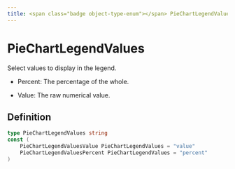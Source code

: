 ```yaml
---
title: <span class="badge object-type-enum"></span> PieChartLegendValues
---
```

# <span class="badge object-type-enum"></span> PieChartLegendValues

Select values to display in the legend.

 - Percent: The percentage of the whole.

 - Value: The raw numerical value.

## Definition

```go
type PieChartLegendValues string
const (
	PieChartLegendValuesValue PieChartLegendValues = "value"
	PieChartLegendValuesPercent PieChartLegendValues = "percent"
)

```
